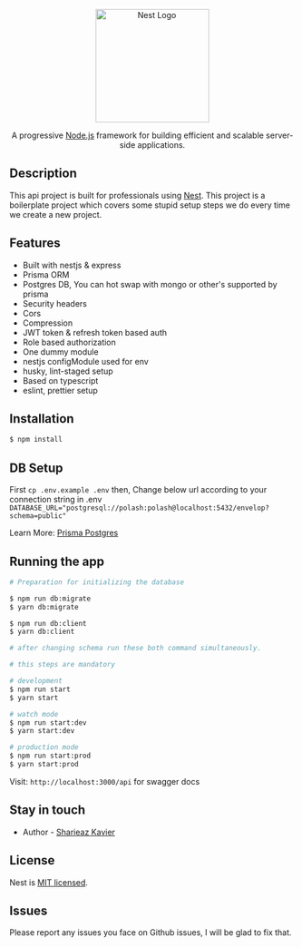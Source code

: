 <p align="center">
  <a href="http://nestjs.com/" target="blank"><img src="https://nestjs.com/img/logo-small.svg" width="200" alt="Nest Logo" /></a>
</p>

[circleci-image]: https://img.shields.io/circleci/build/github/nestjs/nest/master?token=abc123def456
[circleci-url]: https://circleci.com/gh/nestjs/nest

  <p align="center">A progressive <a href="http://nodejs.org" target="_blank">Node.js</a> framework for building efficient and scalable server-side applications.</p>
    <p align="center">

## Description

This api project is built for professionals using [Nest](https://github.com/nestjs/nest). This project is a boilerplate project which covers some stupid setup steps we do every time we create a new project.

## Features

- Built with nestjs & express
- Prisma ORM
- Postgres DB, You can hot swap with mongo or other's supported by prisma
- Security headers
- Cors
- Compression
- JWT token & refresh token based auth
- Role based authorization
- One dummy module
- nestjs configModule used for env
- husky, lint-staged setup
- Based on typescript
- eslint, prettier setup

## Installation

```bash
$ npm install
```

## DB Setup

First `cp .env.example .env` then,
Change below url according to your connection string in .env
`DATABASE_URL="postgresql://polash:polash@localhost:5432/envelop?schema=public"`

Learn More: [Prisma Postgres](https://www.prisma.io/docs/concepts/database-connectors/postgresql)

## Running the app

```bash
# Preparation for initializing the database

$ npm run db:migrate
$ yarn db:migrate

$ npm run db:client
$ yarn db:client

# after changing schema run these both command simultaneously.

# this steps are mandatory
```

```bash
# development
$ npm run start
$ yarn start

# watch mode
$ npm run start:dev
$ yarn start:dev

# production mode
$ npm run start:prod
$ yarn start:prod
```

Visit: `http://localhost:3000/api` for swagger docs

## Stay in touch

- Author - [Sharieaz Kavier](https://github.com/sshahriazz)
  <!-- - Website - [https://nestjs.com](https://nestjs.com/) -->
  <!-- - Twitter - [@nestframework](https://twitter.com/nestframework) -->

## License

Nest is [MIT licensed](LICENSE).

## Issues

Please report any issues you face on Github issues, I will be glad to fix that.
